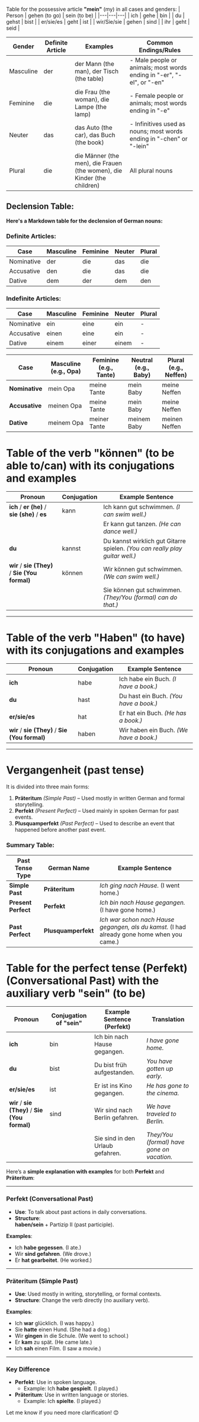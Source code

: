 Table for the possessive article **"mein"** (my) in all cases and genders:
| Person | gehen (to go) | sein (to be) |
|---|---|---|
| ich | gehe | bin |
| du | gehst | bist |
| er/sie/es | geht | ist |
| wir/Sie/sie | gehen | sind |
| ihr | geht | seid |

| Gender | Definite Article | Examples | Common Endings/Rules |
|---|---|---|---|
| Masculine | der | der Mann (the man), der Tisch (the table) | - Male people or animals; most words ending in "-er", "-el", or "-en" |
| Feminine | die | die Frau (the woman), die Lampe (the lamp) | - Female people or animals; most words ending in "-e" |
| Neuter | das | das Auto (the car), das Buch (the book) | - Infinitives used as nouns; most words ending in "-chen" or "-lein" |
| Plural | die | die Männer (the men), die Frauen (the women), die Kinder (the children) | All plural nouns |

## **Declension Table:**

**Here's a Markdown table for the declension of German nouns:**

### **Definite Articles:**

| Case | Masculine | Feminine | Neuter | Plural |
|---|---|---|---|---|
| Nominative | der | die | das | die |
| Accusative | den | die | das | die |
| Dative | dem | der | dem | den |

### **Indefinite Articles:**

| Case | Masculine | Feminine | Neuter | Plural |
|---|---|---|---|---|
| Nominative | ein | eine | ein | - |
| Accusative | einen | eine | ein | - |
| Dative | einem | einer | einem | - |



| **Case**         | **Masculine** (e.g., Opa) | **Feminine** (e.g., Tante) | **Neutral** (e.g., Baby) | **Plural** (e.g., Neffen) |
|-------------------|---------------------------|----------------------------|--------------------------|---------------------------|
| **Nominative**    | mein Opa                 | meine Tante                | mein Baby                | meine Neffen              |
| **Accusative**    | meinen Opa               | meine Tante                | mein Baby                | meine Neffen              |
| **Dative**        | meinem Opa               | meiner Tante               | meinem Baby              | meinen Neffen             |


# Table of the verb **"können"** (to be able to/can) with its conjugations and examples  

| Pronoun               | Conjugation | Example Sentence                                  |  
|-----------------------|------------|--------------------------------------------------|  
| **ich** / **er (he)** / **sie (she)** / **es** | kann       | Ich kann gut schwimmen. *(I can swim well.)*  |  
|                       |            | Er kann gut tanzen. *(He can dance well.)*      |  
| **du**               | kannst      | Du kannst wirklich gut Gitarre spielen. *(You can really play guitar well.)* |  
| **wir** / **sie (They)** / **Sie (You formal)** | können     | Wir können gut schwimmen. *(We can swim well.)* |  
|                       |            | Sie können gut schwimmen. *(They/You (formal) can do that.)* |  

---

# Table of the verb **"Haben"** (to have) with its conjugations and examples  

| Pronoun              | Conjugation | Example Sentence                      |  
|----------------------|------------|--------------------------------------|  
| **ich**             | habe       | Ich habe ein Buch. *(I have a book.)* |  
| **du**             | hast       | Du hast ein Buch. *(You have a book.)* |  
| **er/sie/es**      | hat        | Er hat ein Buch. *(He has a book.)*   |  
| **wir** / **sie (They)** / **Sie (You formal)** | haben | Wir haben ein Buch. *(We have a book.)* |  

---
# **Vergangenheit** (**past tense**)
It is divided into three main forms:

1. **Präteritum** *(Simple Past)* – Used mostly in written German and formal storytelling.
2. **Perfekt** *(Present Perfect)* – Used mainly in spoken German for past events.
3. **Plusquamperfekt** *(Past Perfect)* – Used to describe an event that happened before another past event.

### Summary Table:

| **Past Tense Type**  | **German Name**  | **Example Sentence** |
|----------------------|-----------------|----------------------|
| **Simple Past** | **Präteritum** | *Ich ging nach Hause.* (I went home.) |
| **Present Perfect** | **Perfekt** | *Ich bin nach Hause gegangen.* (I have gone home.) |
| **Past Perfect** | **Plusquamperfekt** | *Ich war schon nach Hause gegangen, als du kamst.* (I had already gone home when you came.) |



# Table for the perfect tense (**Perfekt**) (Conversational Past) with the auxiliary verb **"sein"** (to be)  

| Pronoun           | Conjugation of "sein" | Example Sentence (Perfekt)         | Translation                               |  
|------------------|----------------------|----------------------------------|-------------------------------------------|  
| **ich**         | bin                  | Ich bin nach Hause gegangen.     | *I have gone home.*                      |  
| **du**         | bist                  | Du bist früh aufgestanden.       | *You have gotten up early.*              |  
| **er/sie/es**  | ist                   | Er ist ins Kino gegangen.        | *He has gone to the cinema.*             |  
| **wir** / **sie (They)** / **Sie (You formal)** | sind | Wir sind nach Berlin gefahren. | *We have traveled to Berlin.*  |  
|                 |                      | Sie sind in den Urlaub gefahren. | *They/You (formal) have gone on vacation.* |  


Here’s a **simple explanation with examples** for both **Perfekt** and **Präteritum**:

---

### **Perfekt (Conversational Past)**
- **Use**: To talk about past actions in daily conversations.  
- **Structure**:  
  **haben/sein** + Partizip II (past participle).  

**Examples**:  
- Ich **habe gegessen**. (I ate.)  
- Wir **sind gefahren**. (We drove.)  
- Er **hat gearbeitet**. (He worked.)  

---

### **Präteritum (Simple Past)**  
- **Use**: Used mostly in writing, storytelling, or formal contexts.  
- **Structure**: Change the verb directly (no auxiliary verb).  

**Examples**:  
- Ich **war** glücklich. (I was happy.)  
- Sie **hatte** einen Hund. (She had a dog.)  
- Wir **gingen** in die Schule. (We went to school.)  
- Er **kam** zu spät. (He came late.)  
- Ich **sah** einen Film. (I saw a movie.)

---

### **Key Difference**  
- **Perfekt**: Use in spoken language.  
  - Example: Ich **habe gespielt**. (I played.)  
- **Präteritum**: Use in written language or stories.  
  - Example: Ich **spielte**. (I played.)  

Let me know if you need more clarification! 😊
